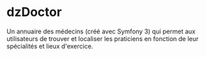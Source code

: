 dzDoctor
==
Un annuaire des médecins (créé avec Symfony 3) qui permet aux utilisateurs de trouver et localiser les praticiens en fonction de leur spécialités et lieux d'exercice.
